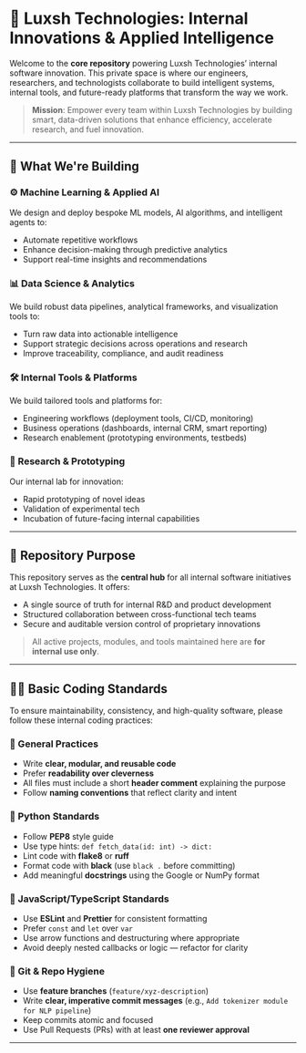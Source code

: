 # 🧠 Luxsh Technologies: Internal Innovations & Applied Intelligence

Welcome to the **core repository** powering Luxsh Technologies’ internal software innovation. This private space is where our engineers, researchers, and technologists collaborate to build intelligent systems, internal tools, and future-ready platforms that transform the way we work.

> **Mission**: Empower every team within Luxsh Technologies by building smart, data-driven solutions that enhance efficiency, accelerate research, and fuel innovation.

---

## 🚀 What We're Building

### ⚙️ Machine Learning & Applied AI
We design and deploy bespoke ML models, AI algorithms, and intelligent agents to:
- Automate repetitive workflows
- Enhance decision-making through predictive analytics
- Support real-time insights and recommendations

### 📊 Data Science & Analytics
We build robust data pipelines, analytical frameworks, and visualization tools to:
- Turn raw data into actionable intelligence
- Support strategic decisions across operations and research
- Improve traceability, compliance, and audit readiness

### 🛠️ Internal Tools & Platforms
We build tailored tools and platforms for:
- Engineering workflows (deployment tools, CI/CD, monitoring)
- Business operations (dashboards, internal CRM, smart reporting)
- Research enablement (prototyping environments, testbeds)

### 🧬 Research & Prototyping
Our internal lab for innovation:
- Rapid prototyping of novel ideas
- Validation of experimental tech
- Incubation of future-facing internal capabilities

---

## 📁 Repository Purpose

This repository serves as the **central hub** for all internal software initiatives at Luxsh Technologies. It offers:

- A single source of truth for internal R&D and product development
- Structured collaboration between cross-functional tech teams
- Secure and auditable version control of proprietary innovations

> All active projects, modules, and tools maintained here are **for internal use only**.

---

## 🧑‍💻 Basic Coding Standards

To ensure maintainability, consistency, and high-quality software, please follow these internal coding practices:

### 🔸 General Practices
- Write **clear, modular, and reusable code**
- Prefer **readability over cleverness**
- All files must include a short **header comment** explaining the purpose
- Follow **naming conventions** that reflect clarity and intent

### 🔸 Python Standards
- Follow **PEP8** style guide
- Use type hints: `def fetch_data(id: int) -> dict:`
- Lint code with **flake8** or **ruff**
- Format code with **black** (use `black .` before committing)
- Add meaningful **docstrings** using the Google or NumPy format

### 🔸 JavaScript/TypeScript Standards
- Use **ESLint** and **Prettier** for consistent formatting
- Prefer `const` and `let` over `var`
- Use arrow functions and destructuring where appropriate
- Avoid deeply nested callbacks or logic — refactor for clarity

### 🔸 Git & Repo Hygiene
- Use **feature branches** (`feature/xyz-description`)
- Write **clear, imperative commit messages** (e.g., `Add tokenizer module for NLP pipeline`)
- Keep commits atomic and focused
- Use Pull Requests (PRs) with at least **one reviewer approval**

---


